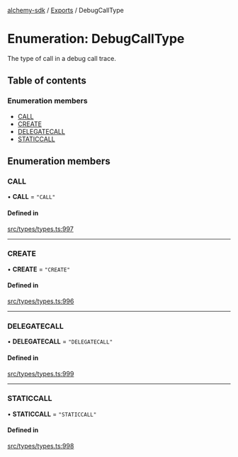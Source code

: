 [alchemy-sdk](../README.md) / [Exports](../modules.md) / DebugCallType

# Enumeration: DebugCallType

The type of call in a debug call trace.

## Table of contents

### Enumeration members

- [CALL](DebugCallType.md#call)
- [CREATE](DebugCallType.md#create)
- [DELEGATECALL](DebugCallType.md#delegatecall)
- [STATICCALL](DebugCallType.md#staticcall)

## Enumeration members

### CALL

• **CALL** = `"CALL"`

#### Defined in

[src/types/types.ts:997](https://github.com/stanleyjones/alchemy-sdk-js/blob/1bebd8bb/src/types/types.ts#L997)

___

### CREATE

• **CREATE** = `"CREATE"`

#### Defined in

[src/types/types.ts:996](https://github.com/stanleyjones/alchemy-sdk-js/blob/1bebd8bb/src/types/types.ts#L996)

___

### DELEGATECALL

• **DELEGATECALL** = `"DELEGATECALL"`

#### Defined in

[src/types/types.ts:999](https://github.com/stanleyjones/alchemy-sdk-js/blob/1bebd8bb/src/types/types.ts#L999)

___

### STATICCALL

• **STATICCALL** = `"STATICCALL"`

#### Defined in

[src/types/types.ts:998](https://github.com/stanleyjones/alchemy-sdk-js/blob/1bebd8bb/src/types/types.ts#L998)
